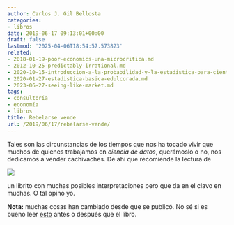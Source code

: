 ```yaml
---
author: Carlos J. Gil Bellosta
categories:
- libros
date: 2019-06-17 09:13:01+00:00
draft: false
lastmod: '2025-04-06T18:54:57.573823'
related:
- 2018-01-19-poor-economics-una-microcritica.md
- 2012-10-25-predictably-irrational.md
- 2020-10-15-introduccion-a-la-probabilidad-y-la-estadistica-para-cientificos-de-datos-primera-entrega.md
- 2020-01-27-estadistica-basica-edulcorada.md
- 2023-06-27-seeing-like-market.md
tags:
- consultoría
- economía
- libros
title: Rebelarse vende
url: /2019/06/17/rebelarse-vende/
---
```


Tales son las circunstancias de los tiempos que nos ha tocado vivir que muchos de quienes trabajamos en _ciencia de datos_, querámoslo o no, nos dedicamos a vender cachivaches. De ahí que recomiende la lectura de

![](/wp-uploads/2019/06/Rebelsellcover.jpg)

un librito con muchas posibles interpretaciones pero que da en el clavo en muchas. O tal opino yo.

**Nota:** muchas cosas han cambiado desde que se publicó. No sé si es bueno leer [esto](https://www.thelastjourno.com/15-anos-despues-la-contracultura-gira-a-la-derecha/) antes o después que el libro.